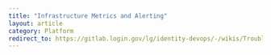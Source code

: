 ```yaml
---
title: "Infrastructure Metrics and Alerting"
layout: article
category: Platform
redirect_to: https://gitlab.login.gov/lg/identity-devops/-/wikis/Troubleshooting-Quick-Reference#infrastructure-metrics
---
```

